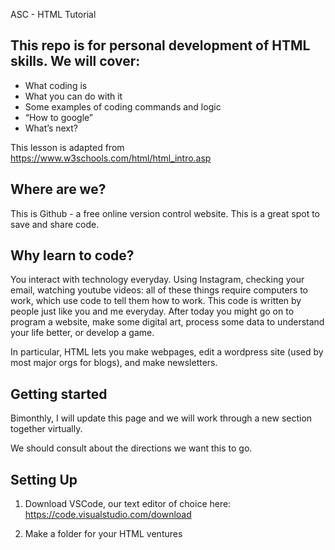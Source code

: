 ASC - HTML Tutorial

## This repo is for personal development of HTML skills. We will cover:

+ What coding is
+ What you can do with it
+ Some examples of coding commands and logic
+ “How to google”
+ What’s next?

This lesson is adapted from https://www.w3schools.com/html/html_intro.asp

## Where are we?
This is Github - a free online version control website. This is a great spot to save and share code. 

## Why learn to code?

You interact with technology everyday. Using Instagram, checking your email, watching youtube videos: all of these things require computers to work, which use code to tell them how to work. This code is written by people just like you and me everyday. After today you might go on to program a website, make some digital art, process some data to understand your life better, or develop a game.

In particular, HTML lets you make webpages, edit a wordpress site (used by most major orgs for blogs), and make newsletters. 

## Getting started

 Bimonthly, I will update this page and we will work through a new section together virtually.
 
 We should consult about the directions we want this to go.


## Setting Up
 
1. Download VSCode, our text editor of choice here: https://code.visualstudio.com/download

2. Make a folder for your HTML ventures

